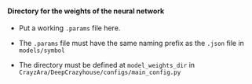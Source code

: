 #### Directory for the weights of the neural network

* Put a working `.params` file here.

* The `.params` file must have the same naming prefix as the `.json` file in `models/symbol`

* The directory must be defined at `model_weights_dir` in `CrayzAra/DeepCrazyhouse/configs/main_config.py`

